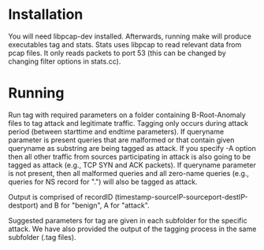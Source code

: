 # Installation

You will need libpcap-dev installed. Afterwards, running make will produce
executables tag and stats. Stats uses libpcap to read relevant data from
pcap files. It only reads packets to port 53 (this can be changed by changing
filter options in stats.cc).

# Running

Run tag with required parameters on a folder containing B-Root-Anomaly files
to tag attack and legitimate traffic. Tagging only occurs during attack period
(between starttime and endtime parameters). If queryname parameter is present
queries that are malformed or that contain given queryname as substring are
being tagged as attack. If you specify -A option then all other traffic from
sources participating in attack is also going to be tagged as attack (e.g., TCP
SYN and ACK packets). If queryname parameter is not present, then all malformed
queries and all zero-name queries (e.g., queries for NS record for ".") will
also be tagged as attack.

Output is comprised of recordID (timestamp-sourceIP-sourceport-destIP-destport)
and B for "benign", A for "attack".

Suggested parameters for tag are given in each subfolder for the specific
attack. We have also provided the output of the tagging process in the same
subfolder (.tag files).